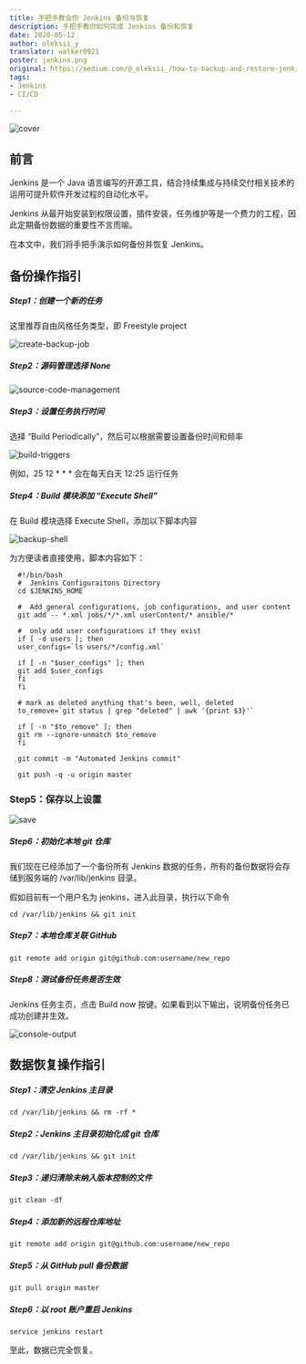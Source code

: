 ```yaml
---
title: 手把手教会你 Jenkins 备份与恢复  
description: 手把手教你如何完成 Jenkins 备份和恢复  
date: 2020-05-12  
author: oleksii_y  
translator: walker0921  
poster: jenkins.png  
original: https://medium.com/@_oleksii_/how-to-backup-and-restore-jenkins-complete-guide-62fc2f99b457  
tags:  
- Jenkins  
- CI/CD  

---
```


![cover](jenkins.png)
##  前言

Jenkins 是一个 Java 语言编写的开源工具，结合持续集成与持续交付相关技术的运用可提升软件开发过程的自动化水平。 

Jenkins 从最开始安装到权限设置，插件安装，任务维护等是一个费力的工程，因此定期备份数据的重要性不言而喻。

在本文中，我们将手把手演示如何备份并恢复 Jenkins。

##  备份操作指引

##### Step1：创建一个新的任务

这里推荐自由风格任务类型，即 Freestyle project

![create-backup-job](create-backup-job.png)

##### Step2：源码管理选择 None

![source-code-management](source-code-management.png)

##### Step3：设置任务执行时间

选择 “Build Periodically”，然后可以根据需要设置备份时间和频率

![build-triggers](build-triggers.png)

例如，25 12 * * * 会在每天白天 12:25 运行任务

##### Step4：Build 模块添加 “Execute Shell”

在 Build 模块选择 Execute Shell，添加以下脚本内容

![backup-shell](backup-shell.png)

为方便读者直接使用，脚本内容如下：

```
  #!/bin/bash  
  #  Jenkins Configuraitons Directory  
  cd $JENKINS_HOME  
    
  #  Add general configurations, job configurations, and user content  
  git add -- *.xml jobs/*/*.xml userContent/* ansible/*  
    
  #  only add user configurations if they exist  
  if [ -d users ]; then  
  user_configs=`ls users/*/config.xml`  
    
  if [ -n "$user_configs" ]; then  
  git add $user_configs  
  fi  
  fi  
    
  # mark as deleted anything that's been, well, deleted  
  to_remove=`git status | grep "deleted" | awk '{print $3}'`  
    
  if [ -n "$to_remove" ]; then  
  git rm --ignore-unmatch $to_remove  
  fi  
    
  git commit -m "Automated Jenkins commit"  
  
  git push -q -u origin master  
```

### Step5：保存以上设置

![save](save.png)

##### Step6：初始化本地 git 仓库

我们现在已经添加了一个备份所有 Jenkins 数据的任务，所有的备份数据将会存储到服务端的 /var/lib/jenkins 目录。

假如目前有一个用户名为 jenkins，进入此目录，执行以下命令

`cd /var/lib/jenkins && git init`

##### Step7：本地仓库关联 GitHub 

`git remote add origin git@github.com:username/new_repo`
    
##### Step8：测试备份任务是否生效

Jenkins 任务主页，点击 Build now 按键。如果看到以下输出，说明备份任务已成功创建并生效。

![console-output](console-output.png)

##  数据恢复操作指引

##### Step1：清空 Jenkins 主目录

`cd /var/lib/jenkins && rm -rf * `
 
##### Step2：Jenkins 主目录初始化成 git 仓库

`cd /var/lib/jenkins && git init`

##### Step3：递归清除未纳入版本控制的文件

`git clean -df`

##### Step4：添加新的远程仓库地址

`git remote add origin git@github.com:username/new_repo`

##### Step5：从 GitHub pull 备份数据

`git pull origin master`

##### Step6：以 root 账户重启 Jenkins

`service jenkins restart`

至此，数据已完全恢复。